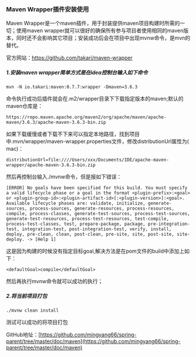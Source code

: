 ### Maven Wrapper插件安装使用

Maven Wrapper是一个maven插件，用于封装提供maven项目构建时所需的一切；使用maven
wrapper就可以很好的确保所有参与项目者使用相同的maven版本，同时还不会影响其它项目；安装成功后会在项目中出现mvnw命令，是mvn的替代。

官方网站：https://github.com/takari/maven-wrapper

##### 1.安装maven wrapper简单方式是在idea控制台输入如下命令

```
mvn -N io.takari:maven:0.7.7:wrapper -Dmaven=3.6.3
```

命令执行成功后插件就会在.m2/wrapper目录下下载指定版本的maven;默认的maven仓库是：

```
https://repo.maven.apache.org/maven2/org/apache/maven/apache-maven/3.6.3/apache-maven-3.6.3-bin.zip
```

如果下载缓慢或者下载不下来可以指定本地路径，找到项目中.mvn/wrapper/maven-wrapper.properties文件，修改distributionUrl属性为(
mac)：

```
distributionUrl=file:////Users/xxx/Documents/IDE/apache-maven-wrapper/apache-maven-3.6.3-bin.zip
```

然后再控制台输入./mvnw命令，但是报如下错误：

```
[ERROR] No goals have been specified for this build. You must specify a valid lifecycle phase or a goal in the format <plugin-prefix>:<goal> or <plugin-group-id>:<plugin-artifact-id>[:<plugin-version>]:<goal>. Available lifecycle phases are: validate, initialize, generate-sources, process-sources, generate-resources, process-resources, compile, process-classes, generate-test-sources, process-test-sources, generate-test-resources, process-test-resources, test-compile, process-test-classes, test, prepare-package, package, pre-integration-test, integration-test, post-integration-test, verify, install, deploy, pre-clean, clean, post-clean, pre-site, site, post-site, site-deploy. -> [Help 1]

```

这是因为构建的时候没有指定目标goal,解决方法是在pom文件的build中添加上如下：

```
<defaultGoal>compile</defaultGoal>
```

然后再执行mvnw命令就可以成功的执行；

##### 2.将当前项目打包

```
./mvnw clean install
```

测试可以成功的将项目打包

GitHub地址：[https://github.com/mingyang66/spring-parent/tree/master/doc/maven](https://github.com/mingyang66/spring-parent/tree/master/doc/maven)
